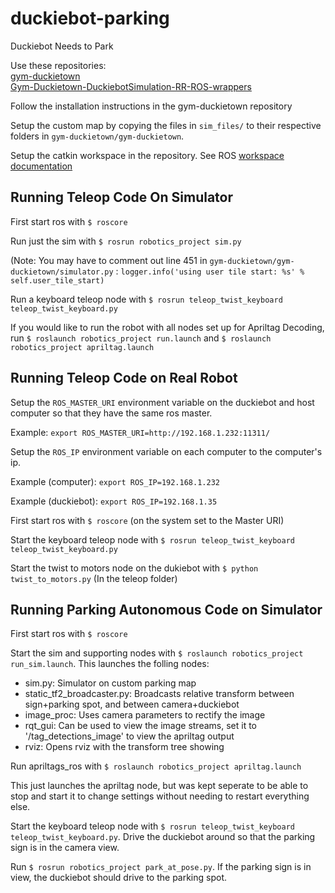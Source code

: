 # duckiebot-parking

Duckiebot Needs to Park

Use these repositories:  
[gym-duckietown](https://github.com/duckietown/gym-duckietown)  
[Gym-Duckietown-DuckiebotSimulation-RR-ROS-wrappers](https://github.com/burakaksoy/Gym-Duckietown-DuckiebotSimulation-RR-ROS-wrappers)

Follow the installation instructions in the gym-duckietown repository

Setup the custom map by copying the files in `sim_files/` to their respective folders in `gym-duckietown/gym-duckietown`.


Setup the catkin workspace in the repository. See ROS [workspace documentation](http://wiki.ros.org/catkin/Tutorials/create_a_workspace)
## Running Teleop Code On Simulator
First start ros with `$ roscore`

Run just the sim with `$ rosrun robotics_project sim.py`

(Note: You may have to comment out line 451 in `gym-duckietown/gym-duckietown/simulator.py` : `logger.info('using user tile start: %s' % self.user_tile_start)`

Run a keyboard teleop node with `$ rosrun teleop_twist_keyboard teleop_twist_keyboard.py`

If you would like to run the robot with all nodes set up for Apriltag Decoding, run `$ roslaunch robotics_project run.launch` and `$ roslaunch robotics_project apriltag.launch`

## Running Teleop Code on Real Robot
Setup the `ROS_MASTER_URI` environment variable on the duckiebot and host computer so that they have the same ros master.

Example: `export ROS_MASTER_URI=http://192.168.1.232:11311/`

Setup the `ROS_IP` environment variable on each computer to the computer's ip.

Example (computer): `export ROS_IP=192.168.1.232`

Example (duckiebot): `export ROS_IP=192.168.1.35`

First start ros with `$ roscore` (on the system set to the Master URI)

Start the keyboard teleop node with `$ rosrun teleop_twist_keyboard teleop_twist_keyboard.py`

Start the twist to motors node on the dukiebot with `$ python twist_to_motors.py` (In the teleop folder)

## Running Parking Autonomous Code on Simulator

First start ros with `$ roscore`

Start the sim and supporting nodes with `$ roslaunch robotics_project run_sim.launch`. This launches the folling nodes:

- sim.py: Simulator on custom parking map
- static_tf2_broadcaster.py: Broadcasts relative transform between sign+parking spot, and between camera+duckiebot
- image_proc: Uses camera parameters to rectify the image
- rqt_gui: Can be used to view the image streams, set it to '/tag_detections_image' to view the apriltag output
- rviz: Opens rviz with the transform tree showing

Run apriltags_ros with `$ roslaunch robotics_project apriltag.launch`

This just launches the apriltag node, but was kept seperate to be able to stop and start it to change settings without needing to restart everything else.

Start the keyboard teleop node with `$ rosrun teleop_twist_keyboard teleop_twist_keyboard.py`. Drive the duckiebot around so that the parking sign is in the camera view.

Run `$ rosrun robotics_project park_at_pose.py`. If the parking sign is in view, the duckiebot should drive to the parking spot. 